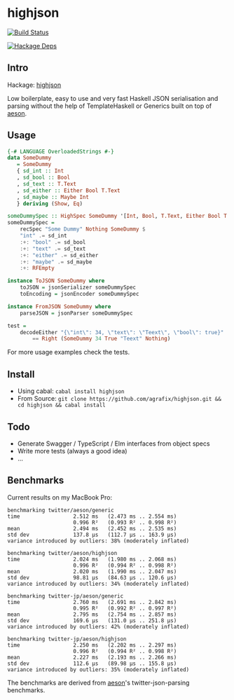 highjson
=====

[![Build Status](https://travis-ci.org/agrafix/highjson.svg)](https://travis-ci.org/agrafix/highjson)

[![Hackage Deps](https://img.shields.io/hackage-deps/v/highjson.svg)](http://packdeps.haskellers.com/reverse/highjson)

## Intro

Hackage: [highjson](http://hackage.haskell.org/package/highjson)

Low boilerplate, easy to use and very fast Haskell JSON serialisation and
parsing without the help of TemplateHaskell or Generics built on top of [aeson](http://hackage.haskell.org/package/aeson).

## Usage

```haskell
{-# LANGUAGE OverloadedStrings #-}
data SomeDummy
   = SomeDummy
   { sd_int :: Int
   , sd_bool :: Bool
   , sd_text :: T.Text
   , sd_either :: Either Bool T.Text
   , sd_maybe :: Maybe Int
   } deriving (Show, Eq)

someDummySpec :: HighSpec SomeDummy '[Int, Bool, T.Text, Either Bool T.Text, Maybe Int]
someDummySpec =
    recSpec "Some Dummy" Nothing SomeDummy $
    "int" .= sd_int
    :+: "bool" .= sd_bool
    :+: "text" .= sd_text
    :+: "either" .= sd_either
    :+: "maybe" .= sd_maybe
    :+: RFEmpty

instance ToJSON SomeDummy where
    toJSON = jsonSerializer someDummySpec
    toEncoding = jsonEncoder someDummySpec

instance FromJSON SomeDummy where
    parseJSON = jsonParser someDummySpec

test =
    decodeEither "{\"int\": 34, \"text\": \"Teext\", \"bool\": true}"
        == Right (SomeDummy 34 True "Teext" Nothing)
```

For more usage examples check the tests.

## Install

* Using cabal: `cabal install highjson`
* From Source: `git clone https://github.com/agrafix/highjson.git && cd highjson && cabal install`

## Todo

* Generate Swagger / TypeScript / Elm interfaces from object specs
* Write more tests (always a good idea)
* ...

## Benchmarks

Current results on my MacBook Pro:

```
benchmarking twitter/aeson/generic
time                 2.512 ms   (2.473 ms .. 2.554 ms)
                     0.996 R²   (0.993 R² .. 0.998 R²)
mean                 2.494 ms   (2.452 ms .. 2.535 ms)
std dev              137.8 μs   (112.7 μs .. 163.9 μs)
variance introduced by outliers: 38% (moderately inflated)

benchmarking twitter/aeson/highjson
time                 2.024 ms   (1.980 ms .. 2.068 ms)
                     0.996 R²   (0.994 R² .. 0.998 R²)
mean                 2.020 ms   (1.990 ms .. 2.047 ms)
std dev              98.81 μs   (84.63 μs .. 120.6 μs)
variance introduced by outliers: 34% (moderately inflated)

benchmarking twitter-jp/aeson/generic
time                 2.760 ms   (2.691 ms .. 2.842 ms)
                     0.995 R²   (0.992 R² .. 0.997 R²)
mean                 2.795 ms   (2.754 ms .. 2.857 ms)
std dev              169.6 μs   (131.0 μs .. 251.8 μs)
variance introduced by outliers: 42% (moderately inflated)

benchmarking twitter-jp/aeson/highjson
time                 2.250 ms   (2.202 ms .. 2.297 ms)
                     0.996 R²   (0.994 R² .. 0.998 R²)
mean                 2.227 ms   (2.193 ms .. 2.266 ms)
std dev              112.6 μs   (89.98 μs .. 155.8 μs)
variance introduced by outliers: 35% (moderately inflated)
```

The benchmarks are derived from [aeson](https://github.com/bos/aeson)'s
twitter-json-parsing benchmarks.
